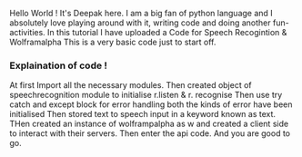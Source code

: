 Hello World !
It's Deepak here. I am a big fan of python language and I absolutely love playing around with it, writing code and doing another fun-activities.
In this tutorial I have uploaded a Code for Speech Recogintion & Wolframalpha
This is a very basic code just to start off. 
### Explaination of code !
At first Import all the necessary modules.
Then created object of speechrecognition module to initialise r.listen & r. recognise
Then use try catch and except block for error handling both the kinds of error have been initialised
Then stored text to speech input in a keyword known as text.
THen created an instance of wolframpalpha as w and created a client side to interact with their servers.
Then enter the api code. And you are good to go.
